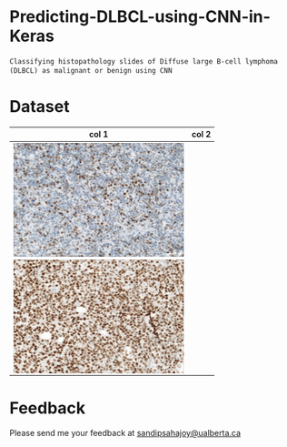 # Predicting-DLBCL-using-CNN-in-Keras
```
Classifying histopathology slides of Diffuse large B-cell lymphoma (DLBCL) as malignant or benign using CNN
```
Dataset
==========

| col 1      | col 2      |
|------------|------------|
| <img src="/sample/2_neg.jpg" align="center" height="200" width="300" > 
| <img src="/sample/7_pos.jpg" align="center" height="200" width="300" >  |












Feedback
==========
Please send me your feedback at sandipsahajoy@ualberta.ca
